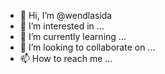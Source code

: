 - 👋 Hi, I’m @wendlasida
- 👀 I’m interested in ...
- 🌱 I’m currently learning ...
- 💞️ I’m looking to collaborate on ...
- 📫 How to reach me ...

<!---
wendlasida/wendlasida is a ✨ special ✨ repository because its `README.md` (this file) appears on your GitHub profile.
You can click the Preview link to take a look at your changes.
--->
